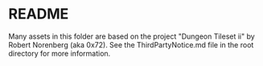 # README

Many assets in this folder are based on the project "Dungeon Tileset ii" by Robert Norenberg (aka 0x72). See the ThirdPartyNotice.md file in the root directory for more information.
